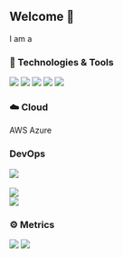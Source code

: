 ## Welcome 👋
I am a 

### 🔧 Technologies & Tools
![](https://img.shields.io/badge/OS-Linux-informational?style=flat&logo=linux&logoColor=white&color=2bbc8a)
![](https://img.shields.io/badge/Shell-Bash-informational?style=flat&logo=gnu-bash&logoColor=white&color=2bbc8a)
![](https://img.shields.io/badge/Code-JavaScript-informational?style=flat&logo=javascript&logoColor=white&color=2bbc8a)
![](https://img.shields.io/badge/Tools-Docker-informational?style=flat&logo=docker&logoColor=white&color=2bbc8a)
![](https://img.shields.io/badge/Cloud-AWS-informational?style=flat&logo=aws&logoColor=white&color=2bbc8a)

### ☁️ Cloud
AWS
Azure

### DevOps
![](https://img.shields.io/badge/CICD-Jenkins-informaional?style=flat&logo=jenkins&logoColor=white&color=2bbc8a)
<br><br>
![](https://img.shields.io/badge/Repository-Bitbucket-informaional?style=flat&logo=bitbucket&logoColor=white&color=2bbc8a)<br>
![](https://img.shields.io/badge/Repository-Github-informaional?style=flat&logo=github&logoColor=white&color=2bbc8a)

### ⚙️ Metrics
![](https://img.shields.io/badge/Dashboards-Grafana-informaional?style=flat&logo=grafana&logoColor=white&color=2bbc8a)
![](https://img.shields.io/badge/Datastore-InfluxDB-informaional?style=flat&logo=InfluxDB&logoColor=white&color=2bbc8a)

<!--
**craig-harvey/craig-harvey** is a ✨ _special_ ✨ repository because its `README.md` (this file) appears on your GitHub profile.

Here are some ideas to get you started:

- 🔭 I’m currently working on ...
- 🌱 I’m currently learning ...
- 👯 I’m looking to collaborate on ...
- 🤔 I’m looking for help with ...
- 💬 Ask me about ...
- 📫 How to reach me: ...
- 😄 Pronouns: ...
- ⚡ Fun fact: ...
-->
